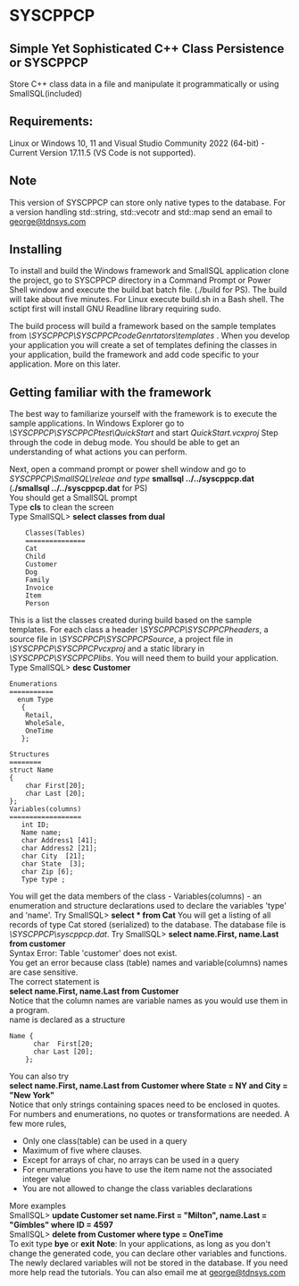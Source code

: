# SYSCPPCP #
## Simple Yet Sophisticated C++ Class Persistence or SYSCPPCP ##  
Store C++ class data in a file and manipulate it programmatically or using SmallSQL(included)  
## Requirements: ##
Linux or Windows 10, 11 and Visual Studio Community 2022 (64-bit) - Current Version 17.11.5  (VS Code is not supported).
## Note ##
This version of SYSCPPCP can store only native types to the database.  For a version handling std::string, std::vecotr and std::map send an email to george@tdnsys.com  
## Installing ## 
To install and build the Windows framework and SmallSQL application clone the project, go to SYSCPPCP directory in a Command Prompt or Power Shell window and execute the build.bat batch file. (./build for PS). The build will take about five minutes.  For Linux execute build.sh in a Bash shell. The sctipt first will install GNU Readline library requiring sudo.  
  
The build process will build a framework based on the sample templates from _\SYSCPPCP\SYSCPPCPcodeGenrtators\templates_ .
When you develop your application you will create a set of templates defining the classes in your application, build the framework and add code specific to your application.  More on this later.
  
## Getting familiar with the framework ##  
The best way to familiarize yourself with the framework is to execute the sample applications.
In Windows Explorer go to _\SYSCPPCP\SYSCPPCPtest\QuickStart_ and start _QuickStart.vcxproj_
Step through the code in debug mode.  You should be able to get an understanding of what actions you can perform.

Next, open a command prompt or power shell window and go to _SYSCPPCP\SmallSQL\releae and type_  __smallsql ../../syscppcp.dat__ (__./smallsql ../../syscppcp.dat__ for PS)  
You should get a SmallSQL prompt  
Type __cls__ to clean the screen  
Type SmallSQL> __select classes from dual__
```
    Classes(Tables)
    ===============
    Cat
    Child
    Customer
    Dog
    Family
    Invoice
    Item
    Person
```
This is a list the classes created during build based on the sample templates.  For each class a header _\SYSCPPCP\SYSCPPCPheaders_, a source file in _\SYSCPPCP\SYSCPPCPSource_, a project file in _\SYSCPPCP\SYSCPPCPvcxproj_ and a static library in _\SYSCPPCP\SYSCPPCPlibs_.  You will need them to build your application.
Type SmallSQL> __desc Customer__  
```
Enumerations
===========
  enum Type
   {
    Retail,
    WholeSale,
    OneTime
   };

Structures
========
struct Name
{
    char First[20];
    char Last [20];
};
Variables(columns)
==================
   int ID;
   Name name;
   char Address1 [41];
   char Address2 [21];
   char City  [21];
   char State  [3];
   char Zip [6];
   Type type ;
```
You will get the data members of the class - Variables(columns) -  an enumeration and structure declarations used to declare the variables 'type' and 'name'.
Try SmallSQL> __select * from Cat__
You will get a listing of all records of type Cat stored (serialized) to the database. The database file is _\SYSCPPCP\syscppcp.dat_.
Try
SmallSQL> __select name.First, name.Last from customer__  
Syntax Error: Table 'customer' does not exist.  
You get an error because class (table) names and variable(columns) names are case sensitive.  
The correct statement is   
__select name.First, name.Last from Customer__  
Notice that the column names are variable names as you would use them in a program.  
name is declared as a structure  
```
Name {
      char  First[20; 
      char Last [20];
    };
```
You can also try  
__select name.First, name.Last from Customer where State = NY and City = "New York"__  
Notice that only strings containing spaces need to be enclosed in quotes.  For  numbers and enumerations, no quotes or transformations are needed.
A few more rules,  
* Only one class(table) can be used in a query
* Maximum of five where clauses.
* Except for arrays of char, no arrays can be used in a query
* For enumerations you have to use the item name not the associated integer value
* You are not allowed to change the class variables declarations  

More examples  
SmallSQL> __update Customer set name.First = "Milton",  name.Last = "Gimbles" where ID = 4597__  
SmallSQL> __delete from Customer where type = OneTime__  
To exit type __bye__ or __exit__
__Note__: In your applications, as long as you don't change the generated code, you can declare other variables and functions.  The newly declared variables will not be stored in the database.
If you need more help read the tutorials.  You can also email me at george@tdnsys.com


 
